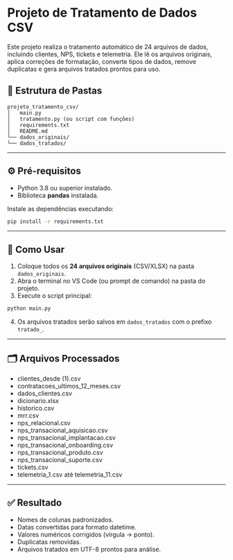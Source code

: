 # Projeto de Tratamento de Dados CSV

Este projeto realiza o tratamento automático de 24 arquivos de dados, incluindo clientes, NPS, tickets e telemetria. Ele lê os arquivos originais, aplica correções de formatação, converte tipos de dados, remove duplicatas e gera arquivos tratados prontos para uso.

## 📂 Estrutura de Pastas
```
projeto_tratamento_csv/
│   main.py
│   tratamento.py (ou script com funções)
│   requirements.txt
│   README.md
└── dados_originais/
└── dados_tratados/
```

---

## ⚙️ Pré-requisitos
- Python 3.8 ou superior instalado.
- Biblioteca **pandas** instalada.

Instale as dependências executando:
```bash
pip install -r requirements.txt
```

---

## 🚀 Como Usar
1. Coloque todos os **24 arquivos originais** (CSV/XLSX) na pasta `dados_originais`.
2. Abra o terminal no VS Code (ou prompt de comando) na pasta do projeto.
3. Execute o script principal:
```bash
python main.py
```
4. Os arquivos tratados serão salvos em `dados_tratados` com o prefixo `tratado_`.

---

## 🗂️ Arquivos Processados
- clientes_desde (1).csv
- contratacoes_ultimos_12_meses.csv
- dados_clientes.csv
- dicionario.xlsx
- historico.csv
- mrr.csv
- nps_relacional.csv
- nps_transacional_aquisicao.csv
- nps_transacional_implantacao.csv
- nps_transacional_onboarding.csv
- nps_transacional_produto.csv
- nps_transacional_suporte.csv
- tickets.csv
- telemetria_1.csv até telemetria_11.csv

---

## ✅ Resultado
- Nomes de colunas padronizados.
- Datas convertidas para formato datetime.
- Valores numéricos corrigidos (vírgula → ponto).
- Duplicatas removidas.
- Arquivos tratados em UTF-8 prontos para análise.
